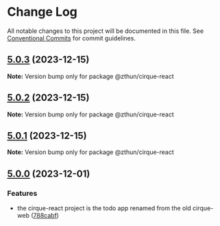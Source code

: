 # Change Log

All notable changes to this project will be documented in this file.
See [Conventional Commits](https://conventionalcommits.org) for commit guidelines.

## [5.0.3](https://github.com/zthun/cirque/compare/v5.0.2...v5.0.3) (2023-12-15)

**Note:** Version bump only for package @zthun/cirque-react





## [5.0.2](https://github.com/zthun/cirque/compare/v5.0.1...v5.0.2) (2023-12-15)

**Note:** Version bump only for package @zthun/cirque-react





## [5.0.1](https://github.com/zthun/cirque/compare/v5.0.0...v5.0.1) (2023-12-15)

**Note:** Version bump only for package @zthun/cirque-react





## [5.0.0](https://github.com/zthun/cirque/compare/v4.3.2...v5.0.0) (2023-12-01)


### Features

* the cirque-react project is the todo app renamed from the old cirque-web ([788cabf](https://github.com/zthun/cirque/commit/788cabf211a122f154152ea4c04ed4c7096e8b21))
